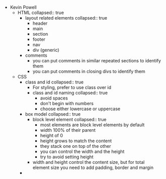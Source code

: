 - Kevin Powell
	- HTML
	  collapsed:: true
		- layout related elements
		  collapsed:: true
			- header
			- main
			- section
			- footer
			- nav
			- div (generic)
		- comments
			- you can put comments in similar repeated sections to identify them
			- you can put comments in closing divs to identify them
	- CSS
		- class and id
		  collapsed:: true
			- For styling, prefer to use class over id
			- class and id naming
			  collapsed:: true
				- avoid spaces
				- don't begin with numbers
				- choose either lowercase or uppercase
		- box model
		  collapsed:: true
			- block level element
			  collapsed:: true
				- most elements are block level elements by default
				- width 100% of their parent
				- height of 0
				- height grows to match the content
				- they stack one on top of the other
				- you can control the width and the height
				- try to avoid setting height
			- width and height control the content size, but for total element size you need to add padding, border and margin
		-